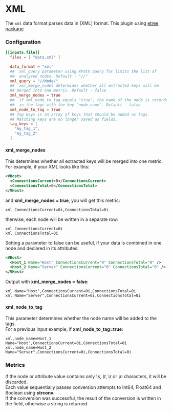 # XML

The `xml` data format parses data in [XML] format.
This plugin using [etree package](https://github.com/beevik/etree)

### Configuration

```toml
[[inputs.file]]
  files = [ "data.xml" ]

  data_format = "xml"
  ##  xml_query parameter using XPath query for limits the list of 
  ##  analyzed nodes. Default - "//"
  xml_query = "//Node/"
  ##  xml_merge_nodes determines whether all extracted keys will be 
  ## merged into one metric. Default - false
  xml_merge_nodes = true
  ##  if xml_node_to_tag equals "true", the name of the node is recorded 
  ##  in the tags with the key "node_name". Default - false
  xml_node_to_tag = true
  ## Tag keys is an array of keys that should be added as tags.
  ## Matching keys are no longer saved as fields.
  tag_keys = [
    "my_tag_1",
    "my_tag_2"
  ]
```

#### xml_merge_nodes

This determines whether all extracted keys will be merged into one metric.  
For example, if your XML looks like this:
```xml
<VHost>
  <ConnectionsCurrent>0</ConnectionsCurrent>
  <ConnectionsTotal>0</ConnectionsTotal>
</VHost>
```
and **xml_merge_nodes = true**, you will get this metric:
```
xml ConnectionsCurrent=0i,ConnectionsTotal=0i
```
therwise, each node will be written in a separate row:
```
xml ConnectionsCurrent=0i
xml ConnectionsTotal=0i
```

Setting a parameter to false can be useful, if your data is combined in one node and declared in its attributes:
```xml
<VHost>
  <Host_1 Name="Host" ConnectionsCurrent="0" ConnectionsTotal="0" />
  <Host_2 Name="Server" ConnectionsCurrent="0" ConnectionsTotal="0" />
</VHost>
```
Output with **xml_merge_nodes = false**:
```
xml Name="Host",ConnectionsCurrent=0i,ConnectionsTotal=0i
xml Name="Server",ConnectionsCurrent=0i,ConnectionsTotal=0i
```

#### xml_node_to_tag
This parameter determines whether the node name will be added to the tags.  
For a previous input example, if **xml_node_to_tag=true**:
```
xml,node_name=Host_1 Name="Host",ConnectionsCurrent=0i,ConnectionsTotal=0i
xml,node_name=Host_2 Name="Server",ConnectionsCurrent=0i,ConnectionsTotal=0i
```

### Metrics

If the node or attribute value contains only *\s*, *\t*, *\r* or *\n* characters, it will be discarded.  
Each value sequentially passes conversion attempts to Int64, Float64 and Boolean using **strconv**.  
If the conversion was successful, the result of the conversion is written in the field, otherwise a string is returned.
